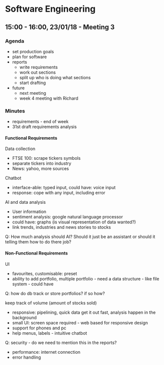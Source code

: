# Software Engineering
## 15:00 - 16:00, 23/01/18 - Meeting 3
### Agenda
- set production goals
- plan for software
- reports
    - write requirements
    - work out sections
    - split up who is doing what sections
    - start drafting
- future
    - next meeting
    - week 4 meeting with Richard

### Minutes
- requirements - end of week
- 31st draft requirements analysis

#### Functional Requirements
Data collection
- FTSE 100: scrape tickers symbols
- separate tickers into industry
- News: yahoo, more sources

Chatbot
- interface-able: typed input, could have: voice input
- response: cope with any input, including error

AI and data analysis
- User information
- sentiment analysis: google natural language processor
- could have: graphs (is visual representation of data wanted?)
- link trends, industries and news stories to stocks

Q: How much analysis should AI? Should it just be an assistant or should it telling them how to do there job?

#### Non-Functional Requirements
UI
- favourites, customisable: preset
- ability to add portfolio, multiple portfolio - need a data structure - like file system - could have

Q: how do db track or store portfolios? if so how?

keep track of volume (amount of stocks sold)

- responsive: pipelining, quick data get it out fast, analysis happen in the background
- small UI: screen space required - web based for responsive design
- support for phones and pc
- help menus, labels - intuitive chatbot

Q: security - do we need to mention this in the reports?

- performance: internet connection
- error handling

